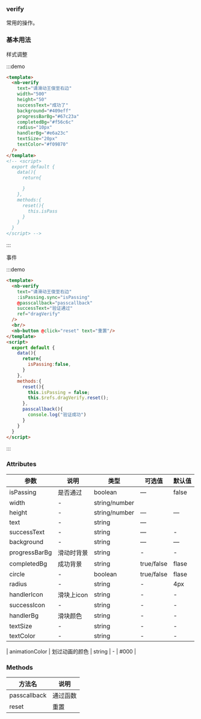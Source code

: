 ### verify

常用的操作。

### 基本用法

样式调整

:::demo
```html
<template>
  <nb-verify
    text="请滑动王俊至右边"
    width="500"
    height="50"
    successText="成功了"
    background="#409eff"
    progressBarBg="#67c23a"
    completedBg="#f56c6c"
    radius="10px"
    handlerBg="#e6a23c"
    textSize="20px"
    textColor="#f09870"
  />
</template>
<!-- <script>
  export default {
    data(){
      return{

      }
    },
    methods:{
      reset(){
        this.isPass
      }
    }
  }
</script> -->
```
:::

事件

:::demo
```html
<template>
  <nb-verify
    text="请滑动王俊至右边"
    :isPassing.sync="isPassing"
    @passcallback="passcallback"
    successText="验证通过"
    ref="dragVerify"
  />
  <br/>
  <nb-button @click="reset" text="重置"/>
</template>
<script>
  export default {
    data(){
      return{
        isPassing:false,
      }
    },
    methods:{
      reset(){
        this.isPassing = false;
        this.$refs.dragVerify.reset();
      },
      passcallback(){
        console.log("验证成功")
      }
    }
  }
</script>
```
:::

### Attributes
| 参数      | 说明          | 类型      | 可选值                           | 默认值  |
|---------- |-------------- |---------- |--------------------------------  |-------- |
| isPassing     |      是否通过     | boolean | — | false |
| width | - | string/number |  | |
| height | - | string/number | — | — |
| text | - | string | — |  |
| successText | - | string | — | - |
| background | - | string | — | — |
| progressBarBg | 滑动时背景 | string | - | - |
| completedBg | 成功背景 | string | true/false | flase |
| circle | - | boolean | true/false | flase |
| radius | - | string | - | 4px |
| handlerIcon | 滑块上icon | string | - | - |
| successIcon | - | string | - | - |
| handlerBg | 滑块颜色 | string | - | - |
| textSize | - | string | - | - |
| textColor | - | string | - | - |

| animationColor | 划过动画的颜色 | string | - | #000 |


### Methods

| 方法名     | 说明          |
|---------- |-------------- |
| passcallback     |      通过函数     |
| reset     |      重置     |
